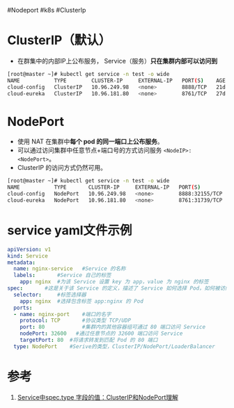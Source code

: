 #Nodeport #k8s #ClusterIp

# ClusterIP（默认）

- 在群集中的内部IP上公布服务， Service（服务）**只在集群内部可以访问到**

```bash
[root@master ~]# kubectl get service -n test -o wide
NAME           TYPE        CLUSTER-IP     EXTERNAL-IP   PORT(S)    AGE   SELECTOR
cloud-config   ClusterIP   10.96.249.98   <none>        8888/TCP   21d   k8s.kuboard.cn/layer=cloud,k8s.kuboard.cn/name=cloud-config
cloud-eureka   ClusterIP   10.96.181.80   <none>        8761/TCP   27d   k8s.kuboard.cn/layer=cloud,k8s.kuboard.cn/name=cloud-eureka
```

# NodePort

- 使用 NAT 在集群中**每个 pod 的同一端口上公布服务**。
- 可以通过访问集群中任意节点+端口号的方式访问服务 `<NodeIP>:<NodePort>`。
- ClusterIP 的访问方式仍然可用。

```bash
[root@master ~]# kubectl get service -n test -o wide
NAME           TYPE       CLUSTER-IP     EXTERNAL-IP   PORT(S)          AGE   SELECTOR
cloud-config   NodePort   10.96.249.98   <none>        8888:32155/TCP   21d   k8s.kuboard.cn/layer=cloud,k8s.kuboard.cn/name=cloud-config
cloud-eureka   NodePort   10.96.181.80   <none>        8761:31739/TCP   27d   k8s.kuboard.cn/layer=cloud,k8s.kuboard.cn/name=cloud-eureka
```

# service yaml文件示例

```yaml
apiVersion: v1
kind: Service
metadata:
  name: nginx-service	#Service 的名称
  labels:     	#Service 自己的标签
    app: nginx	#为该 Service 设置 key 为 app，value 为 nginx 的标签
spec:	    #这是关于该 Service 的定义，描述了 Service 如何选择 Pod，如何被访问
  selector:	    #标签选择器
    app: nginx	#选择包含标签 app:nginx 的 Pod
  ports:
  - name: nginx-port	#端口的名字
    protocol: TCP	    #协议类型 TCP/UDP
    port: 80	        #集群内的其他容器组可通过 80 端口访问 Service
    nodePort: 32600   #通过任意节点的 32600 端口访问 Service
    targetPort: 80	#将请求转发到匹配 Pod 的 80 端口
  type: NodePort	#Serive的类型，ClusterIP/NodePort/LoaderBalancer
```

# 参考
1. [Service中spec.type 字段的值：ClusterIP和NodePort理解 ](https://www.cnblogs.com/hahaha111122222/p/13403771.html)